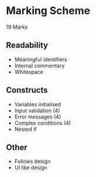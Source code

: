 # Marking Scheme

19 Marks

## Readability

* Meaningful identifiers
* Internal commentary
* Whitespace

## Constructs

* Variables initialised
* Input validation (4)
* Error messages (4)
* Complex conditions (4)
* Nested if

## Other

* Follows design
* UI like design